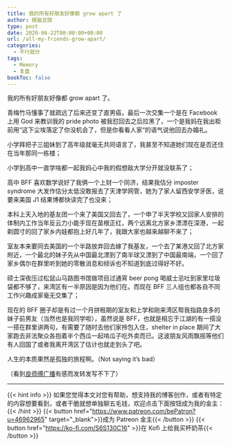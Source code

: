 ```yaml
---
title: 我的所有好朋友好像都 grow apart 了
author: 椒盐豆豉
type: post
date: 2020-06-22T00:00:00+00:00
url: /all-my-friends-grow-apart/
categories:
  - 不行就分
tags:
  - Memory
  - 复盘
bookToc: false
---
```

我的所有好朋友好像都 grow apart 了。

青梅竹马懂事了就疏远了后来还变了直男癌，最后一次交集一个是在 Facebook 上用 God 来教训我的 pride photo 被我怼回去之后拉黑了，一个是我妈在我出柜前用“这下尘埃落定了你没机会了，但是你看看人家“的语气说他回去办婚礼。

小学拜把子三姐妹到了高年级就毫无共同语言了，我甚至不知道她们现在是否还住在当年那同一栋楼；

小学到高中一直学啥都一起我妈心中我的假想敌大学分开就没联系了；

高中 BFF 喜欢数学说好了我俩一个上财一个同济，结果我估分 imposter syndrome 大发作估分太低没敢报去了天津学网管，她为了家人留西安学牙医，说要来美国 J1 结果博都快读完了也没来；

本科上天入地的基友团一个来了美国又回去了，一个申了半天学校又回家人安排的体制内工作当年反云力小能手现在苗根正红，两个远离北方家乡漂漂在深港，一起剃圆寸的回了家乡内娃都抱上好几年了，我跟大家也越来越聊不来了；

室友本来要同去美国的一个半路放弃回去嫁了我基友，一个去了某港又回了北方家附近，一个最北的妹子先从中国最北漂到了南半球又漂到了中国最南端，一个回了家乡偶尔在群里听到她的零散消息和倾诉也不知道到底过得好不好。

硕士深夜压过松鼠山马路图书馆做项目过通宵 beer pong 喝威士忌吐到家里垃圾袋都不够了，来湾区有一半原因是因为他们在。而现在 BFF 三人组也都各自不同工作兴趣成家毫无交集了；

现在的 BFF 圈子却是有过一个月拼租期的室友和上学和刚来湾区帮我指路良多的妹子前男友（当然也是我同学啦），虽然说是 BFF，也就是相忘于江湖的有一搭没一搭在群里讲两句，有需要了随时去他们家拎包入住，shelter in place 期间了大家跑去非法聚众各抱着半个西瓜一起啃瓜子吃外卖而已。这波朋友风雨飘摇等他们有人回国了或者我离开湾区了估计也就走到头了吧。

人生的本质果然是孤独的旅程啊。（Not saying it’s bad）

（看到[良师傅广播](https://www.douban.com/people/zeaglog/status/3003867517/%20)有感而发转发写不下了）

---
{{< hint info >}}
如果您觉得本文对您有帮助，想支持我的博客创作，或者有特定的内容想要看到，或者干脆就想单独聊五毛钱，欢迎点击下面按钮成为我的金主：
{{< /hint >}}
{{< button href="https://www.patreon.com/bePatron?u=46962965" target="_blank">}}成为 Patreon 金主{{< /button >}}
{{< button href="https://ko-fi.com/S6S130C16" >}}在 Kofi 上给我买杯奶茶{{< /button >}}